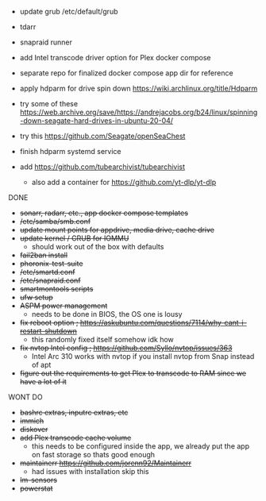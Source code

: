 - update grub /etc/default/grub
- tdarr
- snapraid runner
- add Intel transcode driver option for Plex docker compose

- separate repo for finalized docker compose app dir for reference
- apply hdparm for drive spin down https://wiki.archlinux.org/title/Hdparm
- try some of these https://web.archive.org/save/https://andrejacobs.org/b24/linux/spinning-down-seagate-hard-drives-in-ubuntu-20-04/
- try this https://github.com/Seagate/openSeaChest

- finish hdparm systemd service

- add https://github.com/tubearchivist/tubearchivist
  - also add a container for https://github.com/yt-dlp/yt-dlp


DONE

- ~~sonarr, radarr, etc., app docker compose templates~~
- ~~/etc/samba/smb.conf~~
- ~~update mount points for appdrive, media drive, cache drive~~
- ~~update kernel / GRUB for IOMMU~~
  - should work out of the box with defaults
- ~~fail2ban install~~
- ~~phoronix-test-suite~~
- ~~/etc/smartd.conf~~
- ~~/etc/snapraid.conf~~
- ~~smartmontools scripts~~
- ~~ufw setup~~
- ~~ASPM power management~~
  - needs to be done in BIOS, the OS one is lousy
- ~~fix reboot option ; https://askubuntu.com/questions/7114/why-cant-i-restart-shutdown~~
  - this randomly fixed itself somehow idk how
- ~~fix nvtop Intel config ; https://github.com/Syllo/nvtop/issues/363~~
  - Intel Arc 310 works with nvtop if you install nvtop from Snap instead of apt
- ~~figure out the requirements to get Plex to transcode to RAM since we have a lot of it~~

WONT DO

- ~~bashrc extras, inputrc extras, etc~~
- ~~immich~~
- ~~diskover~~
- ~~add Plex transcode cache volume~~
  - this needs to be configured inside the app, we already put the app on fast storage so thats good enough
- ~~maintainerr https://github.com/jorenn92/Maintainerr~~
  - had issues with installation skip this
- ~~lm-sensors~~
- ~~powerstat~~
